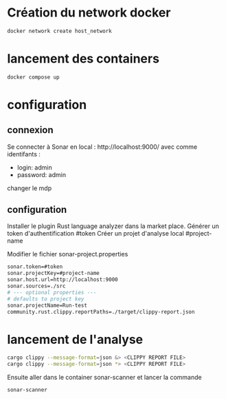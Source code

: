 
# Création du network docker

```bash
docker network create host_network
```

# lancement des containers

```bash
docker compose up
```

# configuration

## connexion

Se connecter à Sonar en local : http://localhost:9000/
avec comme identifants :
- login: admin
- password: admin

changer le mdp

## configuration 

Installer le plugin Rust language analyzer dans la market place.
Générer un token d'authentification #token
Créer un projet d'analyse local #project-name

Modifier le fichier sonar-project.properties

```bash
sonar.token=#token
sonar.projectKey=#project-name
sonar.host.url=http://localhost:9000
sonar.sources=./src
# --- optional properties ---
# defaults to project key
sonar.projectName=Run-test
community.rust.clippy.reportPaths=./target/clippy-report.json
```

# lancement de l'analyse

```bash
cargo clippy --message-format=json &> <CLIPPY REPORT FILE>
cargo clippy --message-format=json *> <CLIPPY REPORT FILE>
```

Ensuite aller dans le container sonar-scanner et lancer la commande 

```bash
sonar-scanner
```